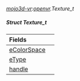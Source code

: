 _[mojo3d-vr](../../modules/mojo3d-vr/mojo3d-vr-module.md):[openvr](openvr:).Texture\_t_
##### Struct Texture\_t

| Fields | |
|:---|:---|
| [eColorSpace](openvr-texture_t-ecolorspace.md) |  |
| [eType](openvr-texture_t-etype.md) |  |
| [handle](openvr-texture_t-handle.md) |  |
